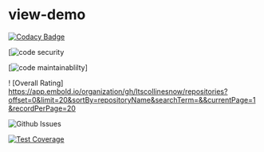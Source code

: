 # view-demo

[![Codacy Badge](https://app.codacy.com/project/badge/Grade/9cb8667c5569433ea09d1e8a26daf1c7)](https://www.codacy.com/gh/Itscollinesnow/view-demo/dashboard?utm_source=github.com&amp;utm_medium=referral&amp;utm_content=Itscollinesnow/view-demo&amp;utm_campaign=Badge_Grade)

[![code security](https://app.codacy.com/gh/Itscollinesnow/view-demo/security.png)

[![code maintainablilty](https://codeclimate.com/github/Itscollinesnow/view-demo.png)]

! [Overall Rating]  https://app.embold.io/organization/gh/Itscollinesnow/repositories?offset=0&limit=20&sortBy=repositoryName&searchTerm=&&currentPage=1&recordPerPage=20

![Github Issues](https://img.shields.io/github/issues/Itscollinesnow/view-demo?style=for-the-badge)

[![Test Coverage](https://api.codeclimate.com/v1/badges/2215771ee0a51dedf127/test_coverage)](https://codeclimate.com/github/Itscollinesnow/view-demo/test_coverage)
